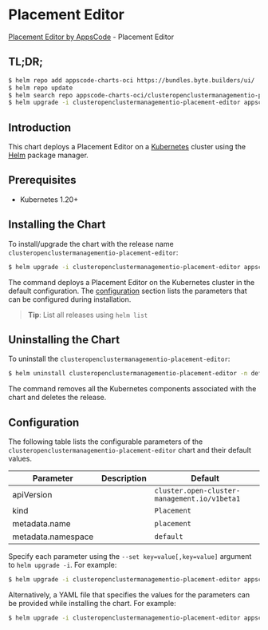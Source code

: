# Placement Editor

[Placement Editor by AppsCode](https://byte.builders) - Placement Editor

## TL;DR;

```bash
$ helm repo add appscode-charts-oci https://bundles.byte.builders/ui/
$ helm repo update
$ helm search repo appscode-charts-oci/clusteropenclustermanagementio-placement-editor --version=v0.4.20
$ helm upgrade -i clusteropenclustermanagementio-placement-editor appscode-charts-oci/clusteropenclustermanagementio-placement-editor -n default --create-namespace --version=v0.4.20
```

## Introduction

This chart deploys a Placement Editor on a [Kubernetes](http://kubernetes.io) cluster using the [Helm](https://helm.sh) package manager.

## Prerequisites

- Kubernetes 1.20+

## Installing the Chart

To install/upgrade the chart with the release name `clusteropenclustermanagementio-placement-editor`:

```bash
$ helm upgrade -i clusteropenclustermanagementio-placement-editor appscode-charts-oci/clusteropenclustermanagementio-placement-editor -n default --create-namespace --version=v0.4.20
```

The command deploys a Placement Editor on the Kubernetes cluster in the default configuration. The [configuration](#configuration) section lists the parameters that can be configured during installation.

> **Tip**: List all releases using `helm list`

## Uninstalling the Chart

To uninstall the `clusteropenclustermanagementio-placement-editor`:

```bash
$ helm uninstall clusteropenclustermanagementio-placement-editor -n default
```

The command removes all the Kubernetes components associated with the chart and deletes the release.

## Configuration

The following table lists the configurable parameters of the `clusteropenclustermanagementio-placement-editor` chart and their default values.

|     Parameter      | Description |                         Default                         |
|--------------------|-------------|---------------------------------------------------------|
| apiVersion         |             | <code>cluster.open-cluster-management.io/v1beta1</code> |
| kind               |             | <code>Placement</code>                                  |
| metadata.name      |             | <code>placement</code>                                  |
| metadata.namespace |             | <code>default</code>                                    |


Specify each parameter using the `--set key=value[,key=value]` argument to `helm upgrade -i`. For example:

```bash
$ helm upgrade -i clusteropenclustermanagementio-placement-editor appscode-charts-oci/clusteropenclustermanagementio-placement-editor -n default --create-namespace --version=v0.4.20 --set apiVersion=cluster.open-cluster-management.io/v1beta1
```

Alternatively, a YAML file that specifies the values for the parameters can be provided while
installing the chart. For example:

```bash
$ helm upgrade -i clusteropenclustermanagementio-placement-editor appscode-charts-oci/clusteropenclustermanagementio-placement-editor -n default --create-namespace --version=v0.4.20 --values values.yaml
```
